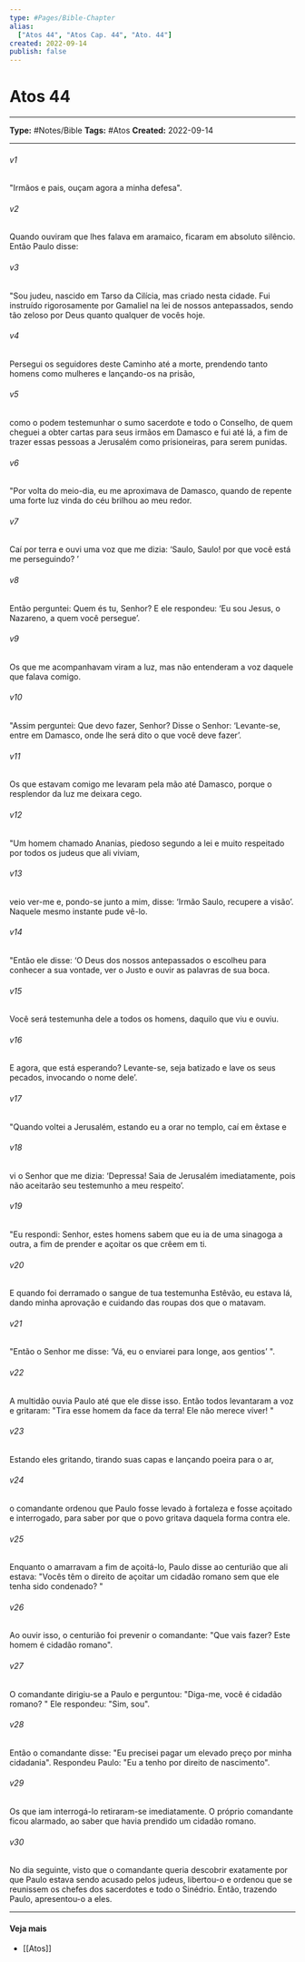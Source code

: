 ```yaml
---
type: #Pages/Bible-Chapter
alias:
  ["Atos 44", "Atos Cap. 44", "Ato. 44"]
created: 2022-09-14
publish: false
---
```


# Atos 44

---

**Type:** #Notes/Bible
**Tags:** #Atos
**Created:** 2022-09-14

---

###### v1
"Irmãos e pais, ouçam agora a minha defesa".
###### v2
Quando ouviram que lhes falava em aramaico, ficaram em absoluto silêncio. Então Paulo disse:
###### v3
"Sou judeu, nascido em Tarso da Cilícia, mas criado nesta cidade. Fui instruído rigorosamente por Gamaliel na lei de nossos antepassados, sendo tão zeloso por Deus quanto qualquer de vocês hoje.
###### v4
Persegui os seguidores deste Caminho até a morte, prendendo tanto homens como mulheres e lançando-os na prisão,
###### v5
como o podem testemunhar o sumo sacerdote e todo o Conselho, de quem cheguei a obter cartas para seus irmãos em Damasco e fui até lá, a fim de trazer essas pessoas a Jerusalém como prisioneiras, para serem punidas.
###### v6
"Por volta do meio-dia, eu me aproximava de Damasco, quando de repente uma forte luz vinda do céu brilhou ao meu redor.
###### v7
Caí por terra e ouvi uma voz que me dizia: ‘Saulo, Saulo! por que você está me perseguindo? ’
###### v8
Então perguntei: Quem és tu, Senhor? E ele respondeu: ‘Eu sou Jesus, o Nazareno, a quem você persegue’.
###### v9
Os que me acompanhavam viram a luz, mas não entenderam a voz daquele que falava comigo.
###### v10
"Assim perguntei: Que devo fazer, Senhor? Disse o Senhor: ‘Levante-se, entre em Damasco, onde lhe será dito o que você deve fazer’.
###### v11
Os que estavam comigo me levaram pela mão até Damasco, porque o resplendor da luz me deixara cego.
###### v12
"Um homem chamado Ananias, piedoso segundo a lei e muito respeitado por todos os judeus que ali viviam,
###### v13
veio ver-me e, pondo-se junto a mim, disse: ‘Irmão Saulo, recupere a visão’. Naquele mesmo instante pude vê-lo.
###### v14
"Então ele disse: ‘O Deus dos nossos antepassados o escolheu para conhecer a sua vontade, ver o Justo e ouvir as palavras de sua boca.
###### v15
Você será testemunha dele a todos os homens, daquilo que viu e ouviu.
###### v16
E agora, que está esperando? Levante-se, seja batizado e lave os seus pecados, invocando o nome dele’.
###### v17
"Quando voltei a Jerusalém, estando eu a orar no templo, caí em êxtase e
###### v18
vi o Senhor que me dizia: ‘Depressa! Saia de Jerusalém imediatamente, pois não aceitarão seu testemunho a meu respeito’.
###### v19
"Eu respondi: Senhor, estes homens sabem que eu ia de uma sinagoga a outra, a fim de prender e açoitar os que crêem em ti.
###### v20
E quando foi derramado o sangue de tua testemunha Estêvão, eu estava lá, dando minha aprovação e cuidando das roupas dos que o matavam.
###### v21
"Então o Senhor me disse: ‘Vá, eu o enviarei para longe, aos gentios’ ".
###### v22
A multidão ouvia Paulo até que ele disse isso. Então todos levantaram a voz e gritaram: "Tira esse homem da face da terra! Ele não merece viver! "
###### v23
Estando eles gritando, tirando suas capas e lançando poeira para o ar,
###### v24
o comandante ordenou que Paulo fosse levado à fortaleza e fosse açoitado e interrogado, para saber por que o povo gritava daquela forma contra ele.
###### v25
Enquanto o amarravam a fim de açoitá-lo, Paulo disse ao centurião que ali estava: "Vocês têm o direito de açoitar um cidadão romano sem que ele tenha sido condenado? "
###### v26
Ao ouvir isso, o centurião foi prevenir o comandante: "Que vais fazer? Este homem é cidadão romano".
###### v27
O comandante dirigiu-se a Paulo e perguntou: "Diga-me, você é cidadão romano? " Ele respondeu: "Sim, sou".
###### v28
Então o comandante disse: "Eu precisei pagar um elevado preço por minha cidadania". Respondeu Paulo: "Eu a tenho por direito de nascimento".
###### v29
Os que iam interrogá-lo retiraram-se imediatamente. O próprio comandante ficou alarmado, ao saber que havia prendido um cidadão romano.
###### v30
No dia seguinte, visto que o comandante queria descobrir exatamente por que Paulo estava sendo acusado pelos judeus, libertou-o e ordenou que se reunissem os chefes dos sacerdotes e todo o Sinédrio. Então, trazendo Paulo, apresentou-o a eles.


---

#### Veja mais

- [[Atos]]
